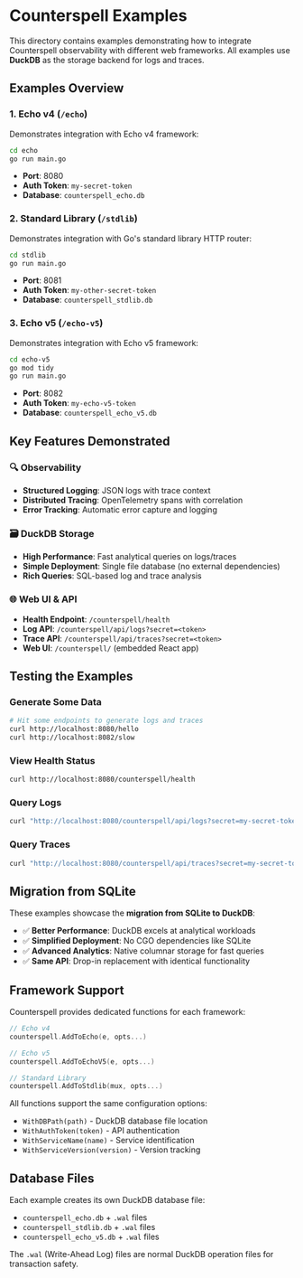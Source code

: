 # Counterspell Examples

This directory contains examples demonstrating how to integrate Counterspell observability with different web frameworks. All examples use **DuckDB** as the storage backend for logs and traces.

## Examples Overview

### 1. Echo v4 (`/echo`)
Demonstrates integration with Echo v4 framework:
```bash
cd echo
go run main.go
```
- **Port**: 8080
- **Auth Token**: `my-secret-token`
- **Database**: `counterspell_echo.db`

### 2. Standard Library (`/stdlib`) 
Demonstrates integration with Go's standard library HTTP router:
```bash
cd stdlib
go run main.go
```
- **Port**: 8081
- **Auth Token**: `my-other-secret-token`  
- **Database**: `counterspell_stdlib.db`

### 3. Echo v5 (`/echo-v5`)
Demonstrates integration with Echo v5 framework:
```bash
cd echo-v5
go mod tidy
go run main.go
```
- **Port**: 8082
- **Auth Token**: `my-echo-v5-token`
- **Database**: `counterspell_echo_v5.db`

## Key Features Demonstrated

### 🔍 **Observability**
- **Structured Logging**: JSON logs with trace context
- **Distributed Tracing**: OpenTelemetry spans with correlation
- **Error Tracking**: Automatic error capture and logging

### 🗃️ **DuckDB Storage**
- **High Performance**: Fast analytical queries on logs/traces
- **Simple Deployment**: Single file database (no external dependencies)
- **Rich Queries**: SQL-based log and trace analysis

### 🌐 **Web UI & API**
- **Health Endpoint**: `/counterspell/health`
- **Log API**: `/counterspell/api/logs?secret=<token>`
- **Trace API**: `/counterspell/api/traces?secret=<token>`
- **Web UI**: `/counterspell/` (embedded React app)

## Testing the Examples

### Generate Some Data
```bash
# Hit some endpoints to generate logs and traces
curl http://localhost:8080/hello
curl http://localhost:8082/slow
```

### View Health Status
```bash
curl http://localhost:8080/counterspell/health
```

### Query Logs
```bash
curl "http://localhost:8080/counterspell/api/logs?secret=my-secret-token"
```

### Query Traces  
```bash
curl "http://localhost:8080/counterspell/api/traces?secret=my-secret-token"
```

## Migration from SQLite

These examples showcase the **migration from SQLite to DuckDB**:

- ✅ **Better Performance**: DuckDB excels at analytical workloads
- ✅ **Simplified Deployment**: No CGO dependencies like SQLite
- ✅ **Advanced Analytics**: Native columnar storage for fast queries
- ✅ **Same API**: Drop-in replacement with identical functionality

## Framework Support

Counterspell provides dedicated functions for each framework:

```go
// Echo v4
counterspell.AddToEcho(e, opts...)

// Echo v5  
counterspell.AddToEchoV5(e, opts...)

// Standard Library
counterspell.AddToStdlib(mux, opts...)
```

All functions support the same configuration options:
- `WithDBPath(path)` - DuckDB database file location
- `WithAuthToken(token)` - API authentication
- `WithServiceName(name)` - Service identification
- `WithServiceVersion(version)` - Version tracking

## Database Files

Each example creates its own DuckDB database file:
- `counterspell_echo.db` + `.wal` files
- `counterspell_stdlib.db` + `.wal` files  
- `counterspell_echo_v5.db` + `.wal` files

The `.wal` (Write-Ahead Log) files are normal DuckDB operation files for transaction safety. 